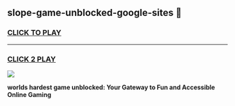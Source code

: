 
## slope-game-unblocked-google-sites 👋
<h3>
<a href="https://premium.freeplayer.one?title=slope-game-unblocked-google-sites&ref=14F">CLICK TO PLAY</a></h3>
<hr>

<h3>
<a href="https://premium.freeplayer.one?title=slope-game-unblocked-google-sites&ref=14F">CLICK 2 PLAY</a>
  
</h3>

<a href="https://premium.freeplayer.one?title=slope-game-unblocked-google-sites&ref=12F/"><img src="https://clearcache.store/games.png"></a>


**worlds hardest game unblocked: Your Gateway to Fun and Accessible Online Gaming**
